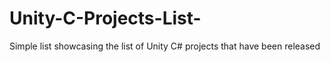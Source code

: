 # Unity-C-Projects-List-
Simple list showcasing the list of Unity C# projects that have been released 
